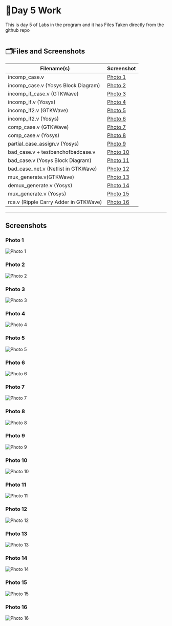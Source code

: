 # 📘Day 5 Work

This is day 5 of Labs in the program and it has Files Taken directly from the github repo 
```

```
## 🗂Files and Screenshots

| Filename(s)                                 | Screenshot |
|---------------------------------------------|------------|
| incomp_case.v                            | [Photo 1](#photo-1) |
| incomp_case.v (Yosys Block Diagram)      | [Photo 2](#photo-2) |
| incomp_if_case.v (GTKWave)            | [Photo 3](#photo-3) |
| incomp_if.v (Yosys)                  | [Photo 4](#photo-4) |
| incomp_if2.v (GTKWave)               | [Photo 5](#photo-5) |
| incomp_if2.v (Yosys)                 | [Photo 6](#photo-6) |
| comp_case.v (GTKWave)                    | [Photo 7](#photo-7) |
| comp_case.v (Yosys)                      | [Photo 8](#photo-8) |
| partial_case_assign.v (Yosys)               | [Photo 9](#photo-9) |
| bad_case.v + testbenchofbadcase.v            | [Photo 10](#photo-10) |
| bad_case.v (Yosys Block Diagram)               | [Photo 11](#photo-11) |
| bad_case_net.v (Netlist in GTKWave)                | [Photo 12](#photo-12) |
| mux_generate.v(GTKWave)                           | [Photo 13](#photo-13) |
| demux_generate.v (Yosys)                   | [Photo 14](#photo-14) |
| mux_generate.v (Yosys)           | [Photo 15](#photo-15) |
| rca.v (Ripple Carry Adder in GTKWave)       | [Photo 16](#photo-16) |

---

## Screenshots

### Photo 1
![Photo 1](https://github.com/Dhiraj4-alt/vsd_RISC_V_week1/blob/day5_Labs/Screenshot_2025-09-27_13-06-41.png)

### Photo 2
![Photo 2](https://github.com/Dhiraj4-alt/vsd_RISC_V_week1/blob/day5_Labs/Screenshot_2025-09-27_13-12-01.png)

### Photo 3
![Photo 3](https://github.com/Dhiraj4-alt/vsd_RISC_V_week1/blob/day5_Labs/Screenshot_2025-09-27_13-37-03.png)

### Photo 4
![Photo 4](https://github.com/Dhiraj4-alt/vsd_RISC_V_week1/blob/day5_Labs/Screenshot_2025-09-27_13-40-28.png)

### Photo 5
![Photo 5](https://github.com/Dhiraj4-alt/vsd_RISC_V_week1/blob/day5_Labs/Screenshot_2025-09-27_13-50-51.png)

### Photo 6
![Photo 6](https://github.com/Dhiraj4-alt/vsd_RISC_V_week1/blob/day5_Labs/Screenshot_2025-09-27_13-52-32.png)

### Photo 7
![Photo 7](https://github.com/Dhiraj4-alt/vsd_RISC_V_week1/blob/day5_Labs/Screenshot_2025-09-27_14-01-50.png)

### Photo 8
![Photo 8](https://github.com/Dhiraj4-alt/vsd_RISC_V_week1/blob/day5_Labs/Screenshot_2025-09-27_14-03-38.png)

### Photo 9
![Photo 9](https://github.com/Dhiraj4-alt/vsd_RISC_V_week1/blob/day5_Labs/Screenshot_2025-09-27_14-52-04.png)

### Photo 10
![Photo 10](https://github.com/Dhiraj4-alt/vsd_RISC_V_week1/blob/day5_Labs/Screenshot_2025-09-27_15-21-59.png)

### Photo 11
![Photo 11](https://github.com/Dhiraj4-alt/vsd_RISC_V_week1/blob/day5_Labs/Screenshot_2025-09-27_15-27-58.png)

### Photo 12
![Photo 12](https://github.com/Dhiraj4-alt/vsd_RISC_V_week1/blob/day5_Labs/Screenshot_2025-09-27_15-30-37.png)

### Photo 13
![Photo 13](https://github.com/Dhiraj4-alt/vsd_RISC_V_week1/blob/day5_Labs/Screenshot_2025-09-27_16-14-28.png)

### Photo 14
![Photo 14](https://github.com/Dhiraj4-alt/vsd_RISC_V_week1/blob/day5_Labs/Screenshot_2025-09-27_16-22-30.png)

### Photo 15
![Photo 15](https://github.com/Dhiraj4-alt/vsd_RISC_V_week1/blob/day5_Labs/Screenshot_2025-09-27_16-24-39.png)

### Photo 16
![Photo 16](https://github.com/Dhiraj4-alt/vsd_RISC_V_week1/blob/day5_Labs/Screenshot_2025-09-27_16-34-15.png)
